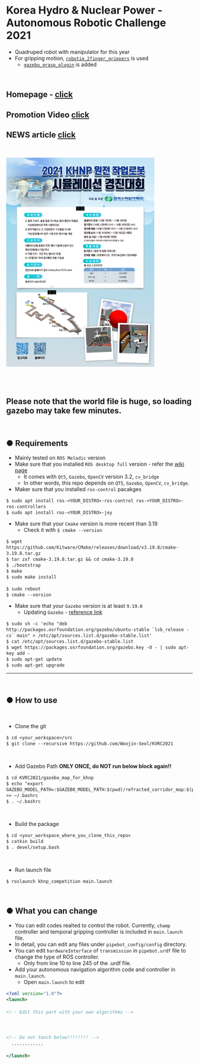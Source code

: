 # Korea Hydro & Nuclear Power - Autonomous Robotic Challenge 2021
+ Quadruped robot with manipulator for this year
+ For gripping motion, [`robotiq_2finger_grippers`](https://github.com/Danfoa/robotiq_2finger_grippers) is used
    + [`gazebo_grasp_plugin`](https://github.com/JenniferBuehler/gazebo-pkgs) is added

<br>


## Homepage - [click](https://kvrc2021.com)
## Promotion Video [click](https://youtu.be/6oXx2bvzU9Y)
## NEWS article [click](https://www.etnews.com/20211006000054)


<br>

<p align="left">
<img src="poster.jpg" width="400"/>
</p>






<br>
<br>

## Please note that the world file is huge, so loading gazebo may take few minutes.

<br>

## ● Requirements
+ Mainly tested on `ROS Melodic` version
+ Make sure that you installed `ROS desktop full` version - refer the [wiki page](https://wiki.ros.org/ROS/Installation)
  + It comes with `Qt5`, `Gazebo`, `OpenCV` version 3.2, `cv_bridge`
  + In other words, this repo depends on `QT5`, `Gazebo`, `OpenCV`, `cv_bridge`.
+ Maker sure that you installed `ros-control` pacakges
~~~shell
$ sudo apt install ros-<YOUR_DISTRO>-ros-control ros-<YOUR_DISTRO>-ros-controllers
$ sudo apt install ros-<YOUR_DISTRO>-joy
~~~
+ Make sure that your `Cmake` version is more recent than 3.19
  + Check it with `$ cmake --version`
~~~shell
$ wget https://github.com/Kitware/CMake/releases/download/v3.19.8/cmake-3.19.8.tar.gz
$ tar zxf cmake-3.19.8.tar.gz && cd cmake-3.19.8
$ ./bootstrap
$ make
$ sudo make install

$ sudo reboot
$ cmake --version 
~~~
+ Make sure that your `Gazebo` version is at least `9.19.0`
  + Updating `Gazebo` - [reference link](http://gazebosim.org/tutorials?tut=install_ubuntu&cat=install#Alternativeinstallation:step-by-step)
~~~shell
$ sudo sh -c 'echo "deb http://packages.osrfoundation.org/gazebo/ubuntu-stable `lsb_release -cs` main" > /etc/apt/sources.list.d/gazebo-stable.list'
$ cat /etc/apt/sources.list.d/gazebo-stable.list
$ wget https://packages.osrfoundation.org/gazebo.key -O - | sudo apt-key add -
$ sudo apt-get update
$ sudo apt-get upgrade
~~~

---

<br>

## ● How to use

<br>

+ Clone the git
~~~shell
$ cd <your_workspace>/src
$ git clone --recursive https://github.com/Woojin-Seol/KVRC2021
~~~

<br>

+ Add Gazebo Path **ONLY ONCE, do NOT run below block again!!**
~~~shell
$ cd KVRC2021/gazebo_map_for_khnp
$ echo "export GAZEBO_MODEL_PATH=:$GAZEBO_MODEL_PATH:$(pwd)/refracted_corridor_map:$(pwd)/rough_terrain_map:$(pwd)/stair_map:$(pwd)/qr_codes:$(pwd)/manipulator_map:$(pwd)/disturbance_map:$(pwd)/common" >> ~/.bashrc
$ . ~/.bashrc
~~~

<br>

+ Build the package
~~~shell
$ cd <your_workspace_where_you_clone_this_repo>
$ catkin build
$ . devel/setup.bash
~~~

<br>

+ Run launch file
~~~shell
$ roslaunch khnp_competition main.launch
~~~

<br>


## ● What you can change
+ You can edit codes realted to control the robot. Currently, `champ` controller and temporal gripping controller is included in `main.launch` file.
+ In detail, you can edit any files under `pipebot_config/config` directory.
+ You can edit `hardwareInterface` of `transmission` in `pipebot.urdf` file to change the type of ROS controller.
  + Only from line 10 to line 245 of the .urdf file.
+ Add your autonomous navigation algorithm code and controller in `main.launch`.
  + Open `main.launch` to edit
```xml
<?xml version="1.0"?>
<launch>

<!-- Edit this part with your own algorithms -->



<!-- Do not touch below!!!!!!!! -->
  ............

</launch>
```
